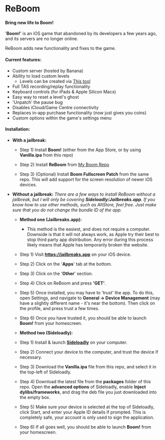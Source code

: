 # ReBoom
#### Bring new life to Boom!

'**Boom!**' is an iOS game that abandoned by its developers a few years ago, and its servers are no longer online.

ReBoom adds new functionality and fixes to the game.

#### Current features:
- Custom server (hosted by Banana)
- Ability to load custom levels
	- Levels can be created via [This tool](https://github.com/lachylegend/Boom-Level-Editor)
- Full TAS recording/replay functionality
- Keyboard controls (for iPads & Apple Silicon Macs)
- Easy way to reset a level's ghost
- 'Unpatch' the pause bug
- Disables iCloud/Game Centre connectivity
- Replaces in-app purchase functionality (now just gives you coins)
- Custom options within the game's settings menu

#### Installation:
- **With a jailbreak:**

  - Step 1) Install **Boom!** (either from the App Store, or by using **Vanilla.ipa** from this repo)

  - Step 2) Install **ReBoom** from [My Boom Repo](https://boom.icrazeios.com/)

  - Step 3) (Optional) Install **Boom Fullscreen Patch** from the same repo. This will add support for the screen resolution of newer iOS devices.

- **Without a jailbreak:**
	*There are a few ways to install ReBoom without a jailbreak, but I will only be covering **Sideloadly**/**Jailbreaks.app**. If you know how to use other methods, such as AltStore, feel free. Just make sure that you do not change the bundle ID of the app.*
	- **Method one (Jailbreaks.app):**
		- This method is the easiest, and does not require a computer. Downside is that it will not always work, as Apple try their best to stop third party app distribution. Any error during this process likely means that Apple has temporarily broken the website.
		
    - Step 1) Visit **https://jailbreaks.app** on your iOS device.

    - Step 2) Click on the '**Apps**' tab at the bottom.

    - Step 3) Click on the '**Other**' section.

    - Step 4) Click on ReBoom and press **'GET'**.

    - Step 5) Once installed, you may have to 'trust' the app. To do this, open Settings, and navigate to **General -> Device Management** (may have a slightly different name - it's near the bottom). Then click on the profile, and press trust a few times.

    - Step 6) Once you have trusted it, you should be able to launch **Boom!** from your homescreen.

	- **Method two (Sideloadly):**

    - Step 1) Install & launch [**Sideloadly**](https://sideloadly.io/#download) on your computer.

    - Step 2) Connect your device to the computer, and trust the device if necessary.

    - Step 3) Download the **Vanilla.ipa** file from this repo, and select it in the top-left of Sideloadly.
      
    - Step 4) Download the latest file from the **packages** folder of this repo. Open the **advanced options** of Sideloadly, enable **Inject dylibs/frameworks**, and drag the deb file you just downloaded into the empty box.

    - Step 5) Make sure your device is selected at the top of Sideloadly, click Start, and enter your Apple ID details if prompted. This is completely safe, your account is only used to sign the application.

    - Step 6) If all goes well, you should be able to launch **Boom!** from your homescreen.